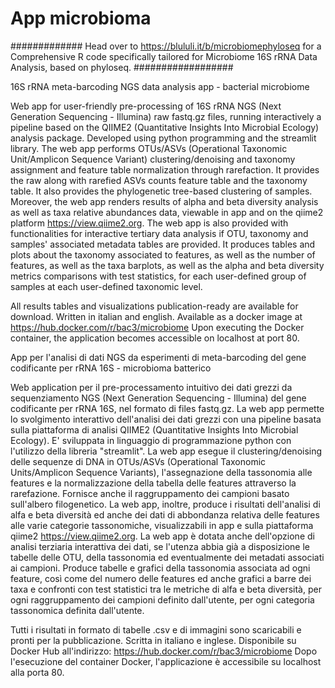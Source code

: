 # App microbioma

############# Head over to https://blululi.it/b/microbiomephyloseq for a Comprehensive R code specifically tailored for Microbiome 16S rRNA Data Analysis, based on phyloseq. ##################


16S rRNA meta-barcoding NGS data analysis app - bacterial microbiome

Web app for user-friendly pre-processing of 16S rRNA NGS (Next Generation Sequencing - Illumina) raw fastq.gz files, running interactively a pipeline based on the QIIME2 (Quantitative Insights Into Microbial Ecology) analysis package. Developed using python programming and the streamlit library. 
The web app performs OTUs/ASVs (Operational Taxonomic Unit/Amplicon Sequence Variant) clustering/denoising and taxonomy assignment and feature table normalization through rarefaction. It provides the raw along with rarefied ASVs counts feature table and the taxonomy table. It also provides the phylogenetic tree-based clustering of samples. Moreover, the web app renders results of alpha and beta diversity analysis as well as taxa relative abundances data, viewable in app and on the qiime2 platform https://view.qiime2.org.
The web app is also provided with functionalities for interactive tertiary data analysis if OTU, taxonomy and samples' associated metadata tables are provided. It produces tables and plots about the taxonomy associated to features, as well as the number of features, as well as the taxa barplots, as well as the alpha and beta diversity metrics comparisons with test statistics, for each user-defined group of samples at each user-defined taxonomic level.

All results tables and visualizations publication-ready are available for download.
Written in italian and english.
Available as a docker image at https://hub.docker.com/r/bac3/microbiome
Upon executing the Docker container, the application becomes accessible on localhost at port 80.


App per l'analisi di dati NGS da esperimenti di meta-barcoding del gene codificante per rRNA 16S - microbioma batterico

Web application per il pre-processamento intuitivo dei dati grezzi da sequenziamento NGS (Next Generation Sequencing - Illumina) del gene codificante per rRNA 16S, nel formato di files fastq.gz. La web app permette lo svolgimento interattivo dell'analisi dei dati grezzi con una pipeline basata sulla piattaforma di analisi QIIME2 (Quantitative Insights Into Microbial Ecology). E' sviluppata in linguaggio di programmazione python con l'utilizzo della libreria "streamlit". 
La web app esegue il clustering/denoising delle sequenze di DNA in OTUs/ASVs (Operational Taxonomic Units/Amplicon Sequence Variants), l'assegnazione della tassonomia alle features e la normalizzazione della tabella delle features attraverso la rarefazione. Fornisce anche il raggruppamento dei campioni basato sull'albero filogenetico. La web app, inoltre, produce i risultati dell'analisi di alfa e beta diversità ed anche dei dati di abbondanza relativa delle features alle varie categorie tassonomiche, visualizzabili in app e sulla piattaforma qiime2 https://view.qiime2.org.
La web app è dotata anche dell'opzione di analisi terziaria interattiva dei dati, se l'utenza abbia già a disposizione le tabelle delle OTU, della tassonomia ed eventualmente dei metadati associati ai campioni. Produce tabelle e grafici della tassonomia associata ad ogni feature, così come del numero delle features ed anche grafici a barre dei taxa e confronti con test statistici tra le metriche di alfa e beta diversità, per ogni raggruppamento dei campioni definito dall'utente, per ogni categoria tassonomica definita dall'utente.

Tutti i risultati in formato di tabelle .csv e di immagini sono scaricabili e pronti per la pubblicazione.
Scritta in italiano e inglese.
Disponibile su Docker Hub all'indirizzo: https://hub.docker.com/r/bac3/microbiome
Dopo l'esecuzione del container Docker, l'applicazione è accessibile su localhost alla porta 80.
